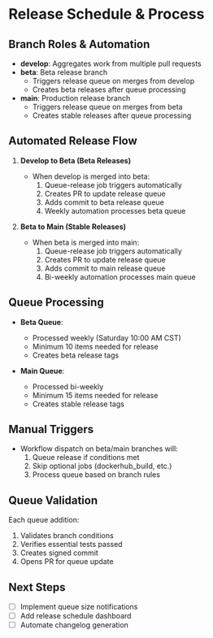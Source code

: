 # Release Schedule & Process

## Branch Roles & Automation

- **develop**: Aggregates work from multiple pull requests
- **beta**: Beta release branch
  - Triggers release queue on merges from develop
  - Creates beta releases after queue processing
- **main**: Production release branch
  - Triggers release queue on merges from beta
  - Creates stable releases after queue processing

## Automated Release Flow

1. **Develop to Beta (Beta Releases)**
   - When develop is merged into beta:
     1. Queue-release job triggers automatically
     2. Creates PR to update release queue
     3. Adds commit to beta release queue
     4. Weekly automation processes beta queue

2. **Beta to Main (Stable Releases)**
   - When beta is merged into main:
     1. Queue-release job triggers automatically
     2. Creates PR to update release queue
     3. Adds commit to main release queue
     4. Bi-weekly automation processes main queue

## Queue Processing

- **Beta Queue**:
  - Processed weekly (Saturday 10:00 AM CST)
  - Minimum 10 items needed for release
  - Creates beta release tags

- **Main Queue**:
  - Processed bi-weekly
  - Minimum 15 items needed for release
  - Creates stable release tags

## Manual Triggers

- Workflow dispatch on beta/main branches will:
  1. Queue release if conditions met
  2. Skip optional jobs (dockerhub_build, etc.)
  3. Process queue based on branch rules

## Queue Validation

Each queue addition:
1. Validates branch conditions
2. Verifies essential tests passed
3. Creates signed commit
4. Opens PR for queue update

## Next Steps

- [ ] Implement queue size notifications
- [ ] Add release schedule dashboard
- [ ] Automate changelog generation
